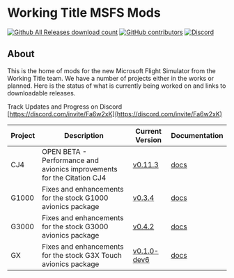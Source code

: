 # Working Title MSFS Mods

[![Github All Releases download count](https://img.shields.io/github/downloads/Working-Title-MSFS-Mods/fspackages/total?style=flat-square)](https://github.com/Working-Title-MSFS-Mods/fspackages/releases)
[![GitHub contributors](https://img.shields.io/github/contributors-anon/Working-Title-MSFS-Mods/fspackages?style=flat-square)](https://github.com/Working-Title-MSFS-Mods/fspackages/graphs/contributors)
[![Discord](https://img.shields.io/discord/750764704175226992.svg?label=&logo=discord&logoColor=ffffff&color=7389D8&labelColor=6A7EC2&style=flat-square)](https://discord.gg/Fa6w2xK)

## About

This is the home of mods for the new Microsoft Flight Simulator from the Working Title team.  We have a number of projects either in the works or planned.  Here is the status of what is currently being worked on and links to downloadable releases.

Track Updates and Progress on Discord [https://discord.com/invite/Fa6w2xK](https://discord.com/invite/Fa6w2xK)

Project | Description | Current Version | Documentation
--------|-------------|-----------------|--------------
CJ4 | OPEN BETA - Performance and avionics improvements for the Citation CJ4 | [v0.11.3](https://github.com/Working-Title-MSFS-Mods/fspackages/releases/tag/cj4-v0.11.3b) | [docs](https://github.com/Working-Title-MSFS-Mods/fspackages/tree/main/docs/workingtitle-cj4)
G1000 | Fixes and enhancements for the stock G1000 avionics package | [v0.3.4](https://github.com/Working-Title-MSFS-Mods/fspackages/releases/tag/g1000-v0.3.4) | [docs](https://github.com/Working-Title-MSFS-Mods/fspackages/tree/main/docs/workingtitle-g1000)
G3000 | Fixes and enhancements for the stock G3000 avionics package | [v0.4.2](https://github.com/Working-Title-MSFS-Mods/fspackages/releases/tag/g3000-v0.4.2) | [docs](https://github.com/Working-Title-MSFS-Mods/fspackages/tree/main/docs/workingtitle-g3000)
GX | Fixes and enhancements for the stock G3X Touch avionics package | [v0.1.0-dev6](https://github.com/Working-Title-MSFS-Mods/fspackages/releases/tag/gx-v0.1.0-dev6) | [docs](https://github.com/Working-Title-MSFS-Mods/fspackages/tree/main/docs/workingtitle-gx)
